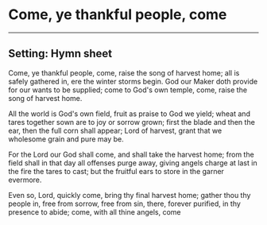 # Come, ye thankful people, come

***

## Setting: Hymn sheet

Come, ye thankful people, come, 
raise the song of harvest home; 
all is safely gathered in, 
ere the winter storms begin. 
God our Maker doth provide 
for our wants to be supplied; 
come to God's own temple, come, 
raise the song of harvest home. 

All the world is God's own field, 
fruit as praise to God we yield; 
wheat and tares together sown 
are to joy or sorrow grown; 
first the blade and then the ear, 
then the full corn shall appear; 
Lord of harvest, grant that we 
wholesome grain and pure may be. 

For the Lord our God shall come,
and shall take the harvest home; 
from the field shall in that day 
all offenses purge away, 
giving angels charge at last 
in the fire the tares to cast; 
but the fruitful ears to store 
in the garner evermore. 

Even so, Lord, quickly come,
bring thy final harvest home; 
gather thou thy people in, 
free from sorrow, free from sin, 
there, forever purified, 
in thy presence to abide; 
come, with all thine angels, come
